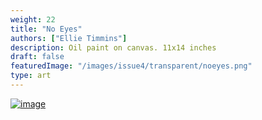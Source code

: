 ```yaml
---
weight: 22
title: "No Eyes"
authors: ["Ellie Timmins"]
description: Oil paint on canvas. 11x14 inches
draft: false
featuredImage: "/images/issue4/transparent/noeyes.png"
type: art
---
```


<a href = "/images/issue4/noeyes.jpg" data-lightbox="img">![image](/images/issue4/noeyes.jpg#issues)</a>
